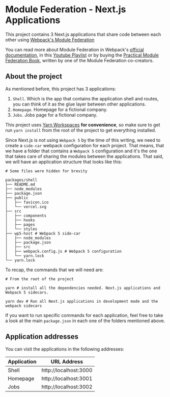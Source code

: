 # Module Federation - Next.js Applications

This project contains 3 Next.js applications that share code between each other using [Webpack's Module Federation](https://webpack.js.org/concepts/module-federation/)

You can read more about Module Federation in Webpack's [official documentation](https://webpack.js.org/concepts/module-federation/), in this [Youtube Playlist](https://www.youtube.com/playlist?list=PLWSiF9YHHK-DqsFHGYbeAMwbd9xcZbEWJ) or by buying the [Practical Module Federation Book](https://module-federation.myshopify.com/products/practical-module-federation), written by one of the Module Federation co-creators.

## About the project

As mentioned before, this project has 3 applications:

1. `Shell`. Which is the app that contains the application shell and routes, you can think of it as the glue layer between other applications.
2. `Homepage`. Homepage for a fictional company.
3. `Jobs`. Jobs page for a fictional company.

This project uses [Yarn Workspaces](https://classic.yarnpkg.com/en/docs/workspaces/) **for convenience**, so make sure to get run `yarn install` from the root of the project to get everything installed.

Since Next.js is not using `Webpack 5` by the time of this writing, we need to create a `side-car` webpack configuration for each project. That means, that we have a folder that contains a `Webpack 5` configuration and it's the one that takes care of sharing the modules between the applications. That said, we will have an application structure that looks like this:

```
# Some files were hidden for brevity

packages/shell
├── README.md
├── node_modules
├── package.json
├── public
│   ├── favicon.ico
│   └── vercel.svg
├── src
│   ├── components
│   ├── hooks
│   ├── pages
│   └── styles
├── wp5-host # Webpack 5 side-car
│   ├── node_modules
│   ├── package.json
│   ├── src
│   ├── webpack.config.js # Webpack 5 configuration
│   └── yarn.lock
└── yarn.lock
```

To recap, the commands that we will need are:

```
# From the root of the project

yarn # install all the dependencies needed. Next.js applications and Webpack 5 sidecars.

yarn dev # Run all Next.js applications in development mode and the webpack sidecars
```

If you want to run specific commands for each application, feel free to take a look at the main `package.json` in each one of the folders mentioned above.

## Application addresses

You can visit the applications in the following addresses:

| Application | URL Address           |
| ----------- | --------------------- |
| Shell       | http://localhost:3000 |
| Homepage    | http://localhost:3001 |
| Jobs        | http://localhost:3002 |
